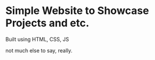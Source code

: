 # Simple Website to Showcase Projects and etc.
Built using HTML, CSS, JS

not much else to say, really.
